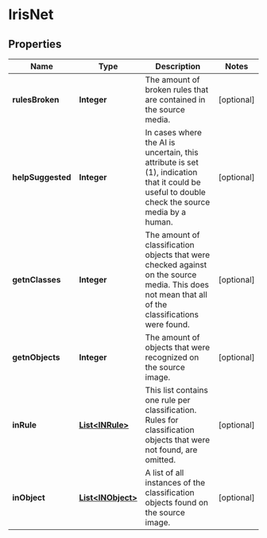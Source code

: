 

# IrisNet

## Properties

Name | Type | Description | Notes
------------ | ------------- | ------------- | -------------
**rulesBroken** | **Integer** | The amount of broken rules that are contained in the source media. |  [optional]
**helpSuggested** | **Integer** | In cases where the AI is uncertain, this attribute is set (1), indication that it could be useful to double check the source media by a human. |  [optional]
**getnClasses** | **Integer** | The amount of classification objects that were checked against on the source media. This does not mean that all of the classifications were found. |  [optional]
**getnObjects** | **Integer** | The amount of objects that were recognized on the source image. |  [optional]
**inRule** | [**List&lt;INRule&gt;**](INRule.md) | This list contains one rule per classification. Rules for classification objects that were not found, are omitted. |  [optional]
**inObject** | [**List&lt;INObject&gt;**](INObject.md) | A list of all instances of the classification objects found on the source image. |  [optional]




